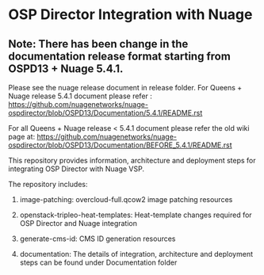 # OSP Director Integration with Nuage

## Note: There has been change in the documentation release format starting from OSPD13 + Nuage 5.4.1.

Please see the nuage release document in release folder.
For Queens + Nuage release 5.4.1 document please refer : https://github.com/nuagenetworks/nuage-ospdirector/blob/OSPD13/Documentation/5.4.1/README.rst

For all Queens + Nuage release < 5.4.1 document please refer the old wiki page at: https://github.com/nuagenetworks/nuage-ospdirector/blob/OSPD13/Documentation/BEFORE_5.4.1/README.rst

This repository provides information, architecture and deployment steps for integrating OSP Director with Nuage VSP.

The repository includes:

1. image-patching: overcloud-full.qcow2 image patching resources

2. openstack-tripleo-heat-templates: Heat-template changes required for OSP Director and Nuage integration

3. generate-cms-id: CMS ID generation resources

4. documentation: The details of integration, architecture and deployment steps can be found under Documentation folder
